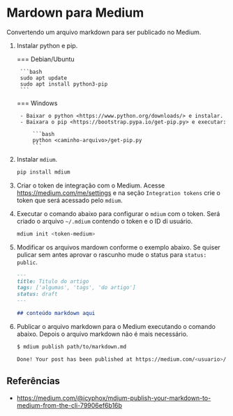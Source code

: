# Mardown para Medium

Convertendo um arquivo markdown para ser publicado no Medium.

1. Instalar python e pip.

    === Debian/Ubuntu

        ```bash
        sudo apt update
        sudo apt install python3-pip
        ```

    === Windows

        - Baixar o python <https://www.python.org/downloads/> e instalar.
        - Baixara o pip <https://bootstrap.pypa.io/get-pip.py> e executar:
            
            ```bash
            python <caminho-arquivo>/get-pip.py    
            ```

2. Instalar `mdium`.

    ```bash
    pip install mdium
    ```

3. Criar o token de integração com o Medium. Acesse <https://medium.com/me/settings> e na seção `Integration tokens` crie o token que será acessado pelo `mdium`.

4. Executar o comando abaixo para configurar o `mdium` com o token. Será criado o arquivo `~/.mdium` contendo o token e o ID di usuário.

    ```bash
    mdium init <token-medium>
    ```

5. Modificar os arquivos mardown conforme o exemplo abaixo. Se quiser pulicar sem antes aprovar o rascunho mude o status para  `status: public`.

    ```markdown
    ---
    title: Titulo do artigo
    tags: ['algumas', 'tags', 'do artigo']
    status: draft
    ---

    ## conteúdo markdown aqui
    ```

6. Publicar o arquivo markdown para o Medium executando o comando abaixo. Depois o arquivo markdown não é mais necessário.

    ```bash
    $ mdium publish path/to/markdown.md

    Done! Your post has been published at https://medium.com/<usuario>/<id-artigo>
    ```

## Referências

- <https://medium.com/@icyphox/mdium-publish-your-markdown-to-medium-from-the-cli-79906ef6b16b>
